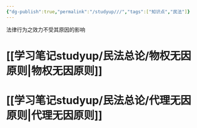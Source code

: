 ```yaml
---
{"dg-publish":true,"permalink":"/studyup///","tags":["知识点","民法"]}
---
```


法律行为之效力不受其原因的影响
# [[学习笔记studyup/民法总论/物权无因原则\|物权无因原则]]
# [[学习笔记studyup/民法总论/代理无因原则\|代理无因原则]]